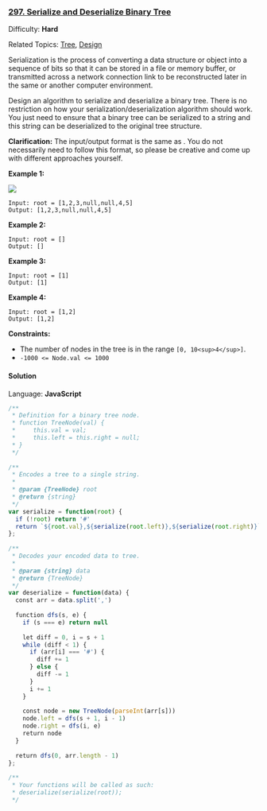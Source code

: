 ### [297\. Serialize and Deserialize Binary Tree](https://leetcode.com/problems/serialize-and-deserialize-binary-tree/)

Difficulty: **Hard**  

Related Topics: [Tree](https://leetcode.com/tag/tree/), [Design](https://leetcode.com/tag/design/)


Serialization is the process of converting a data structure or object into a sequence of bits so that it can be stored in a file or memory buffer, or transmitted across a network connection link to be reconstructed later in the same or another computer environment.

Design an algorithm to serialize and deserialize a binary tree. There is no restriction on how your serialization/deserialization algorithm should work. You just need to ensure that a binary tree can be serialized to a string and this string can be deserialized to the original tree structure.

**Clarification:** The input/output format is the same as . You do not necessarily need to follow this format, so please be creative and come up with different approaches yourself.

**Example 1:**

![](https://assets.leetcode.com/uploads/2020/09/15/serdeser.jpg)

```
Input: root = [1,2,3,null,null,4,5]
Output: [1,2,3,null,null,4,5]
```

**Example 2:**

```
Input: root = []
Output: []
```

**Example 3:**

```
Input: root = [1]
Output: [1]
```

**Example 4:**

```
Input: root = [1,2]
Output: [1,2]
```

**Constraints:**

*   The number of nodes in the tree is in the range `[0, 10<sup>4</sup>]`.
*   `-1000 <= Node.val <= 1000`


#### Solution

Language: **JavaScript**

```javascript
/**
 * Definition for a binary tree node.
 * function TreeNode(val) {
 *     this.val = val;
 *     this.left = this.right = null;
 * }
 */
​
/**
 * Encodes a tree to a single string.
 *
 * @param {TreeNode} root
 * @return {string}
 */
var serialize = function(root) {
  if (!root) return '#'
  return `${root.val},${serialize(root.left)},${serialize(root.right)}`
};
​
/**
 * Decodes your encoded data to tree.
 *
 * @param {string} data
 * @return {TreeNode}
 */
var deserialize = function(data) {
  const arr = data.split(',')
  
  function dfs(s, e) {
    if (s === e) return null
    
    let diff = 0, i = s + 1
    while (diff < 1) {
      if (arr[i] === '#') {
        diff += 1
      } else {
        diff -= 1
      }
      i += 1
    }
    
    const node = new TreeNode(parseInt(arr[s]))
    node.left = dfs(s + 1, i - 1)
    node.right = dfs(i, e)
    return node
  }
  
  return dfs(0, arr.length - 1)
};
​
/**
 * Your functions will be called as such:
 * deserialize(serialize(root));
 */
```